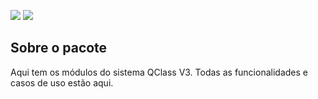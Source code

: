 ![](https://img.shields.io/badge/Flutter-3.22.2-blue)
![](https://img.shields.io/static/v1?label=Vers%C3%A3o%20do%20projeto&message=0.0.1&color=a068ff&style=%3CSTYLE%3E&logo=%3CLOGO%3E)

## Sobre o pacote
Aqui tem os módulos do sistema QClass V3. Todas as funcionalidades e casos de uso estão aqui.


